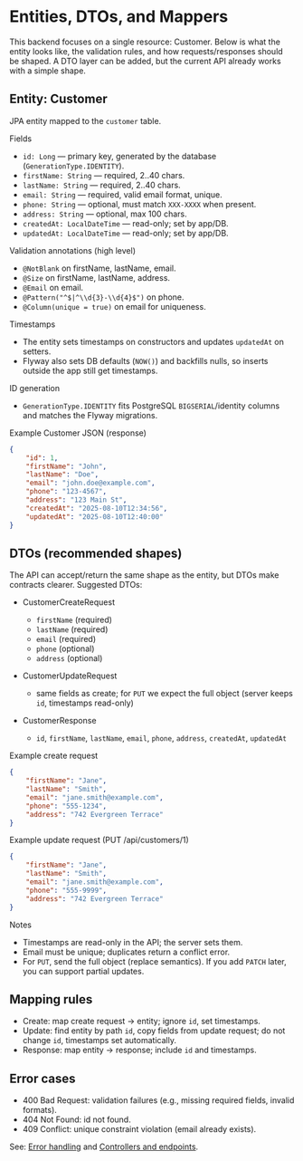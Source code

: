 # Entities, DTOs, and Mappers

This backend focuses on a single resource: Customer. Below is what the entity looks like, the validation rules, and how requests/responses should be shaped. A DTO layer can be added, but the current API already works with a simple shape.

## Entity: Customer

JPA entity mapped to the `customer` table.

Fields
- `id: Long` — primary key, generated by the database (`GenerationType.IDENTITY`).
- `firstName: String` — required, 2..40 chars.
- `lastName: String` — required, 2..40 chars.
- `email: String` — required, valid email format, unique.
- `phone: String` — optional, must match `XXX-XXXX` when present.
- `address: String` — optional, max 100 chars.
- `createdAt: LocalDateTime` — read-only; set by app/DB.
- `updatedAt: LocalDateTime` — read-only; set by app/DB.

Validation annotations (high level)
- `@NotBlank` on firstName, lastName, email.
- `@Size` on firstName, lastName, address.
- `@Email` on email.
- `@Pattern("^$|^\\d{3}-\\d{4}$")` on phone.
- `@Column(unique = true)` on email for uniqueness.

Timestamps
- The entity sets timestamps on constructors and updates `updatedAt` on setters.
- Flyway also sets DB defaults (`NOW()`) and backfills nulls, so inserts outside the app still get timestamps.

ID generation
- `GenerationType.IDENTITY` fits PostgreSQL `BIGSERIAL`/identity columns and matches the Flyway migrations.

Example Customer JSON (response)
```json
{
	"id": 1,
	"firstName": "John",
	"lastName": "Doe",
	"email": "john.doe@example.com",
	"phone": "123-4567",
	"address": "123 Main St",
	"createdAt": "2025-08-10T12:34:56",
	"updatedAt": "2025-08-10T12:40:00"
}
```

## DTOs (recommended shapes)

The API can accept/return the same shape as the entity, but DTOs make contracts clearer. Suggested DTOs:

- CustomerCreateRequest
	- `firstName` (required)
	- `lastName` (required)
	- `email` (required)
	- `phone` (optional)
	- `address` (optional)

- CustomerUpdateRequest
	- same fields as create; for `PUT` we expect the full object (server keeps `id`, timestamps read-only)

- CustomerResponse
	- `id`, `firstName`, `lastName`, `email`, `phone`, `address`, `createdAt`, `updatedAt`

Example create request
```json
{
	"firstName": "Jane",
	"lastName": "Smith",
	"email": "jane.smith@example.com",
	"phone": "555-1234",
	"address": "742 Evergreen Terrace"
}
```

Example update request (PUT /api/customers/1)
```json
{
	"firstName": "Jane",
	"lastName": "Smith",
	"email": "jane.smith@example.com",
	"phone": "555-9999",
	"address": "742 Evergreen Terrace"
}
```

Notes
- Timestamps are read-only in the API; the server sets them.
- Email must be unique; duplicates return a conflict error.
- For `PUT`, send the full object (replace semantics). If you add `PATCH` later, you can support partial updates.

## Mapping rules

- Create: map create request → entity; ignore `id`, set timestamps.
- Update: find entity by path `id`, copy fields from update request; do not change `id`, timestamps set automatically.
- Response: map entity → response; include `id` and timestamps.

## Error cases

- 400 Bad Request: validation failures (e.g., missing required fields, invalid formats).
- 404 Not Found: id not found.
- 409 Conflict: unique constraint violation (email already exists).

See: [Error handling](05-error-handling.md) and [Controllers and endpoints](03-controllers-endpoints.md).
